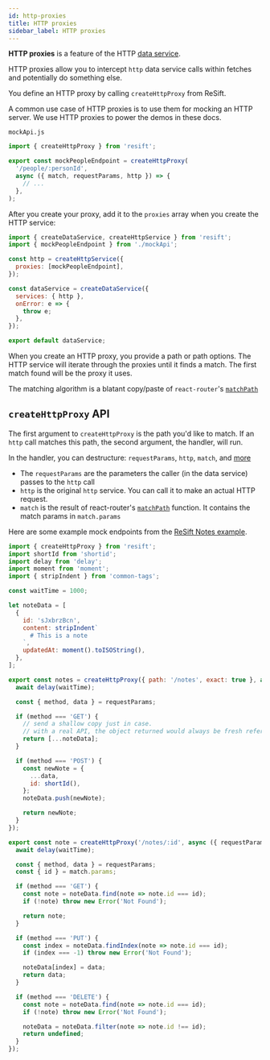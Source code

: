 ```yaml
---
id: http-proxies
title: HTTP proxies
sidebar_label: HTTP proxies
---
```


**HTTP proxies** is a feature of the HTTP [data service](../main-concepts/what-are-data-services.md).

HTTP proxies allow you to intercept `http` data service calls within fetches and potentially do something else.

You define an HTTP proxy by calling `createHttpProxy` from ReSift.

A common use case of HTTP proxies is to use them for mocking an HTTP server. We use HTTP proxies to power the demos in these docs.

`mockApi.js`

```js
import { createHttpProxy } from 'resift';

export const mockPeopleEndpoint = createHttpProxy(
  '/people/:personId',
  async ({ match, requestParams, http }) => {
    // ...
  },
);
```

After you create your proxy, add it to the `proxies` array when you create the HTTP service:

```js
import { createDataService, createHttpService } from 'resift';
import { mockPeopleEndpoint } from './mockApi';

const http = createHttpService({
  proxies: [mockPeopleEndpoint],
});

const dataService = createDataService({
  services: { http },
  onError: e => {
    throw e;
  },
});

export default dataService;
```

When you create an HTTP proxy, you provide a path or path options. The HTTP service will iterate through the proxies until it finds a match. The first match found will be the proxy it uses.

The matching algorithm is a blatant copy/paste of `react-router`'s [`matchPath`](https://reacttraining.com/react-router/web/api/matchPath)

## `createHttpProxy` API

The first argument to `createHttpProxy` is the path you'd like to match. If an `http` call matches this path, the second argument, the handler, will run.

In the handler, you can destructure: `requestParams`, `http`, `match`, and [more](../api/create-http-proxy.md#httpproxyparams)

- The `requestParams` are the parameters the caller (in the data service) passes to the `http` call
- `http` is the original `http` service. You can call it to make an actual HTTP request.
- `match` is the result of react-router's [`matchPath`](https://reacttraining.com/react-router/web/api/matchPath) function. It contains the match params in `match.params`

Here are some example mock endpoints from the [ReSift Notes example](../examples/resift-notes.md).

```js
import { createHttpProxy } from 'resift';
import shortId from 'shortid';
import delay from 'delay';
import moment from 'moment';
import { stripIndent } from 'common-tags';

const waitTime = 1000;

let noteData = [
  {
    id: 'sJxbrzBcn',
    content: stripIndent`
      # This is a note
    `,
    updatedAt: moment().toISOString(),
  },
];

export const notes = createHttpProxy({ path: '/notes', exact: true }, async ({ requestParams }) => {
  await delay(waitTime);

  const { method, data } = requestParams;

  if (method === 'GET') {
    // send a shallow copy just in case.
    // with a real API, the object returned would always be fresh references
    return [...noteData];
  }

  if (method === 'POST') {
    const newNote = {
      ...data,
      id: shortId(),
    };
    noteData.push(newNote);

    return newNote;
  }
});

export const note = createHttpProxy('/notes/:id', async ({ requestParams, match }) => {
  await delay(waitTime);

  const { method, data } = requestParams;
  const { id } = match.params;

  if (method === 'GET') {
    const note = noteData.find(note => note.id === id);
    if (!note) throw new Error('Not Found');

    return note;
  }

  if (method === 'PUT') {
    const index = noteData.findIndex(note => note.id === id);
    if (index === -1) throw new Error('Not Found');

    noteData[index] = data;
    return data;
  }

  if (method === 'DELETE') {
    const note = noteData.find(note => note.id === id);
    if (!note) throw new Error('Not Found');

    noteData = noteData.filter(note => note.id !== id);
    return undefined;
  }
});
```
